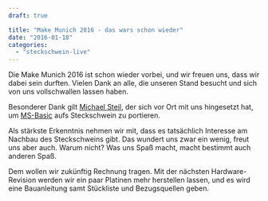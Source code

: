 ```yaml
---
draft: true

title: "Make Munich 2016 - das wars schon wieder"
date: "2016-01-18"
categories: 
  - "steckschwein-live"
---
```


Die Make Munich 2016 ist schon wieder vorbei, und wir freuen uns, dass wir dabei sein durften. Vielen Dank an alle, die unseren Stand besucht und sich von uns vollschwallen lassen haben.

Besonderer Dank gilt [Michael Steil](http://www.pagetable.com/), der sich vor Ort mit uns hingesetzt hat, um [MS-Basic](http://www.pagetable.com/?p=774) aufs Steckschwein zu portieren.

Als stärkste Erkenntnis nehmen wir mit, dass es tatsächlich Interesse am Nachbau des Steckschweins gibt. Das wundert uns zwar ein wenig, freut uns aber auch. Warum nicht? Was uns Spaß macht, macht bestimmt auch anderen Spaß.

Dem wollen wir zukünftig Rechnung tragen. Mit der nächsten Hardware-Revision werden wir ein paar Platinen mehr herstellen lassen, und es wird eine Bauanleitung samt Stückliste und Bezugsquellen geben.

